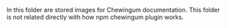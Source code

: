 In this folder are stored images for Chewingum documentation.
This folder is not related directly with how npm chewingum plugin works. 
